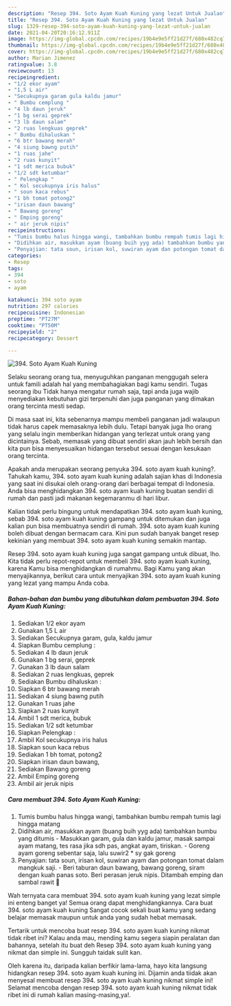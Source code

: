 ```yaml
---
description: "Resep 394. Soto Ayam Kuah Kuning yang lezat Untuk Jualan"
title: "Resep 394. Soto Ayam Kuah Kuning yang lezat Untuk Jualan"
slug: 1329-resep-394-soto-ayam-kuah-kuning-yang-lezat-untuk-jualan
date: 2021-04-20T20:16:12.911Z
image: https://img-global.cpcdn.com/recipes/19b4e9e5ff21d27f/680x482cq70/394-soto-ayam-kuah-kuning-foto-resep-utama.jpg
thumbnail: https://img-global.cpcdn.com/recipes/19b4e9e5ff21d27f/680x482cq70/394-soto-ayam-kuah-kuning-foto-resep-utama.jpg
cover: https://img-global.cpcdn.com/recipes/19b4e9e5ff21d27f/680x482cq70/394-soto-ayam-kuah-kuning-foto-resep-utama.jpg
author: Marian Jimenez
ratingvalue: 3.8
reviewcount: 13
recipeingredient:
- "1/2 ekor ayam"
- "1,5 L air"
- "Secukupnya garam gula kaldu jamur"
- " Bumbu cemplung "
- "4 lb daun jeruk"
- "1 bg serai geprek"
- "3 lb daun salam"
- "2 ruas lengkuas geprek"
- " Bumbu dihaluskan "
- "6 btr bawang merah"
- "4 siung bawng putih"
- "1 ruas jahe"
- "2 ruas kunyit"
- "1 sdt merica bubuk"
- "1/2 sdt ketumbar"
- " Pelengkap "
- " Kol secukupnya iris halus"
- " soun kaca rebus"
- "1 bh tomat potong2"
- "irisan daun bawang"
- " Bawang goreng"
- " Emping goreng"
- " air jeruk nipis"
recipeinstructions:
- "Tumis bumbu halus hingga wangi, tambahkan bumbu rempah tumis lagi hingga matang"
- "Didihkan air, masukkan ayam (buang buih yyg ada) tambahkan bumbu yang ditumis Masukkan garam, gula dan kaldu jamur, masak sampai ayam matang, tes rasa jika sdh pas, angkat ayam, tiriskan. Goreng ayam goreng sebentar saja, lalu suwir2 * sy gak goreng"
- "Penyajian: tata soun, irisan kol, suwiran ayam dan potongan tomat dalam mangkuk saji.  Beri taburan daun bawang, bawang goreng, siram dengan kuah panas soto. Beri perasan jeruk nipis. Ditambah emping dan sambal rawit 🙂"
categories:
- Resep
tags:
- 394
- soto
- ayam

katakunci: 394 soto ayam 
nutrition: 297 calories
recipecuisine: Indonesian
preptime: "PT27M"
cooktime: "PT50M"
recipeyield: "2"
recipecategory: Dessert

---
```



![394. Soto Ayam Kuah Kuning](https://img-global.cpcdn.com/recipes/19b4e9e5ff21d27f/680x482cq70/394-soto-ayam-kuah-kuning-foto-resep-utama.jpg)

Selaku seorang orang tua, menyuguhkan panganan menggugah selera untuk famili adalah hal yang membahagiakan bagi kamu sendiri. Tugas seorang ibu Tidak hanya mengatur rumah saja, tapi anda juga wajib menyediakan kebutuhan gizi terpenuhi dan juga panganan yang dimakan orang tercinta mesti sedap.

Di masa  saat ini, kita sebenarnya mampu membeli panganan jadi walaupun tidak harus capek memasaknya lebih dulu. Tetapi banyak juga lho orang yang selalu ingin memberikan hidangan yang terlezat untuk orang yang dicintainya. Sebab, memasak yang dibuat sendiri akan jauh lebih bersih dan kita pun bisa menyesuaikan hidangan tersebut sesuai dengan kesukaan orang tercinta. 



Apakah anda merupakan seorang penyuka 394. soto ayam kuah kuning?. Tahukah kamu, 394. soto ayam kuah kuning adalah sajian khas di Indonesia yang saat ini disukai oleh orang-orang dari berbagai tempat di Indonesia. Anda bisa menghidangkan 394. soto ayam kuah kuning buatan sendiri di rumah dan pasti jadi makanan kegemaranmu di hari libur.

Kalian tidak perlu bingung untuk mendapatkan 394. soto ayam kuah kuning, sebab 394. soto ayam kuah kuning gampang untuk ditemukan dan juga kalian pun bisa membuatnya sendiri di rumah. 394. soto ayam kuah kuning boleh dibuat dengan bermacam cara. Kini pun sudah banyak banget resep kekinian yang membuat 394. soto ayam kuah kuning semakin mantap.

Resep 394. soto ayam kuah kuning juga sangat gampang untuk dibuat, lho. Kita tidak perlu repot-repot untuk membeli 394. soto ayam kuah kuning, karena Kamu bisa menghidangkan di rumahmu. Bagi Kamu yang akan menyajikannya, berikut cara untuk menyajikan 394. soto ayam kuah kuning yang lezat yang mampu Anda coba.

<!--inarticleads1-->

##### Bahan-bahan dan bumbu yang dibutuhkan dalam pembuatan 394. Soto Ayam Kuah Kuning:

1. Sediakan 1/2 ekor ayam
1. Gunakan 1,5 L air
1. Sediakan Secukupnya garam, gula, kaldu jamur
1. Siapkan  Bumbu cemplung :
1. Sediakan 4 lb daun jeruk
1. Gunakan 1 bg serai, geprek
1. Gunakan 3 lb daun salam
1. Sediakan 2 ruas lengkuas, geprek
1. Sediakan  Bumbu dihaluskan :
1. Siapkan 6 btr bawang merah
1. Sediakan 4 siung bawng putih
1. Gunakan 1 ruas jahe
1. Siapkan 2 ruas kunyit
1. Ambil 1 sdt merica, bubuk
1. Sediakan 1/2 sdt ketumbar
1. Siapkan  Pelengkap :
1. Ambil  Kol secukupnya iris halus
1. Siapkan  soun kaca rebus
1. Sediakan 1 bh tomat, potong2
1. Siapkan irisan daun bawang,
1. Sediakan  Bawang goreng
1. Ambil  Emping goreng
1. Ambil  air jeruk nipis




<!--inarticleads2-->

##### Cara membuat 394. Soto Ayam Kuah Kuning:

1. Tumis bumbu halus hingga wangi, tambahkan bumbu rempah tumis lagi hingga matang
1. Didihkan air, masukkan ayam (buang buih yyg ada) tambahkan bumbu yang ditumis - Masukkan garam, gula dan kaldu jamur, masak sampai ayam matang, tes rasa jika sdh pas, angkat ayam, tiriskan. - Goreng ayam goreng sebentar saja, lalu suwir2 * sy gak goreng
1. Penyajian: tata soun, irisan kol, suwiran ayam dan potongan tomat dalam mangkuk saji.  - Beri taburan daun bawang, bawang goreng, siram dengan kuah panas soto. Beri perasan jeruk nipis. Ditambah emping dan sambal rawit 🙂




Wah ternyata cara membuat 394. soto ayam kuah kuning yang lezat simple ini enteng banget ya! Semua orang dapat menghidangkannya. Cara buat 394. soto ayam kuah kuning Sangat cocok sekali buat kamu yang sedang belajar memasak maupun untuk anda yang sudah hebat memasak.

Tertarik untuk mencoba buat resep 394. soto ayam kuah kuning nikmat tidak ribet ini? Kalau anda mau, mending kamu segera siapin peralatan dan bahannya, setelah itu buat deh Resep 394. soto ayam kuah kuning yang nikmat dan simple ini. Sungguh taidak sulit kan. 

Oleh karena itu, daripada kalian berfikir lama-lama, hayo kita langsung hidangkan resep 394. soto ayam kuah kuning ini. Dijamin anda tiidak akan menyesal membuat resep 394. soto ayam kuah kuning nikmat simple ini! Selamat mencoba dengan resep 394. soto ayam kuah kuning nikmat tidak ribet ini di rumah kalian masing-masing,ya!.

